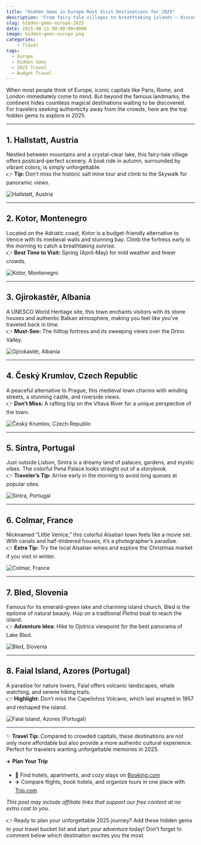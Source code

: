 ```yaml
---
title: "Hidden Gems in Europe Must Visit Destinations for 2025"
description: "From fairy-tale villages to breathtaking islands — discover Europe’s lesser-known destinations. Perfect routes for your 2025 travel plans."
slug: hidden-gems-europe-2025
date: 2025-08-21 00:00:00+0000
image: hidden-gems-europe.png
categories:
    - Travel
tags:
  - Europe
  - Hidden Gems
  - 2025 Travel
  - Budget Travel
---
```


When most people think of Europe, iconic capitals like Paris, Rome, and London immediately come to mind. But beyond the famous landmarks, the continent hides countless magical destinations waiting to be discovered. For travelers seeking authenticity away from the crowds, here are the top hidden gems to explore in 2025.

---

## 1. Hallstatt, Austria  

Nestled between mountains and a crystal-clear lake, this fairy-tale village offers postcard-perfect scenery. A boat ride in autumn, surrounded by vibrant colors, is simply unforgettable.  
👉 **Tip:** Don’t miss the historic salt mine tour and climb to the Skywalk for panoramic views.

![Hallstatt, Austria](Hallstatt.jpg)


---


## 2. Kotor, Montenegro  

Located on the Adriatic coast, Kotor is a budget-friendly alternative to Venice with its medieval walls and stunning bay. Climb the fortress early in the morning to catch a breathtaking sunrise.  
👉 **Best Time to Visit:** Spring (April–May) for mild weather and fewer crowds.

![Kotor, Montenegro](Kotor.jpg)


---

## 3. Gjirokastër, Albania  
A UNESCO World Heritage site, this town enchants visitors with its stone houses and authentic Balkan atmosphere, making you feel like you’ve traveled back in time.  
👉 **Must-See:** The hilltop fortress and its sweeping views over the Drino Valley.

![Gjirokastër, Albania](Gjirokast.jpg)

---

## 4. Český Krumlov, Czech Republic  
A peaceful alternative to Prague, this medieval town charms with winding streets, a stunning castle, and riverside views.  
👉 **Don’t Miss:** A rafting trip on the Vltava River for a unique perspective of the town.

![Český Krumlov, Czech Republic](Krumlov.jpg)

---

## 5. Sintra, Portugal  
Just outside Lisbon, Sintra is a dreamy land of palaces, gardens, and mystic vibes. The colorful Pena Palace looks straight out of a storybook.  
👉 **Traveler’s Tip:** Arrive early in the morning to avoid long queues at popular sites.

![Sintra, Portugal](Sintra.jpg)

---

## 6. Colmar, France  
Nicknamed “Little Venice,” this colorful Alsatian town feels like a movie set. With canals and half-timbered houses, it’s a photographer’s paradise.  
👉 **Extra Tip:** Try the local Alsatian wines and explore the Christmas market if you visit in winter.

![Colmar, France](Colmar.jpg)

---

## 7. Bled, Slovenia  
Famous for its emerald-green lake and charming island church, Bled is the epitome of natural beauty. Hop on a traditional *Pletna* boat to reach the island.  
👉 **Adventure Idea:** Hike to Ojstrica viewpoint for the best panorama of Lake Bled.

![Bled, Slovenia](Bled.jpg)

---

## 8. Faial Island, Azores (Portugal)  
A paradise for nature lovers, Faial offers volcanic landscapes, whale watching, and serene hiking trails.  
👉 **Highlight:** Don’t miss the Capelinhos Volcano, which last erupted in 1957 and reshaped the island.

![Faial Island, Azores (Portugal)](Faial.jpg)

---

✨ **Travel Tip:** Compared to crowded capitals, these destinations are not only more affordable but also provide a more authentic cultural experience. Perfect for travelers wanting unforgettable memories in 2025.  

✈️ **Plan Your Trip**  

- 🏨 Find hotels, apartments, and cozy stays on [Booking.com](https://booking.tpk.mx/J4JxTDNK)  
- ✈️ Compare flights, book hotels, and organize tours in one place with [Trip.com](https://trip.tpk.mx/pkmHWLTS)

*This post may include affiliate links that support our free content at no extra cost to you.*  

👉 Ready to plan your unforgettable 2025 journey? Add these hidden gems to your travel bucket list and start your adventure today! Don’t forget to comment below which destination excites you the most.  
